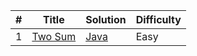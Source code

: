 | # | Title | Solution | Difficulty |
|---| ----- | -------- | ---------- |
|1|[Two Sum](https://leetcode.com/problems/two-sum/)| [Java](java/two-sum/src/main/java/TwoSum.java)|Easy|

